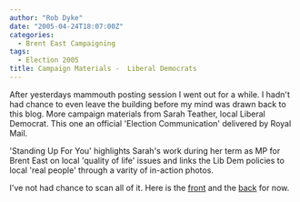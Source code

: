 ```yaml
---
author: "Rob Dyke"
date: "2005-04-24T18:07:00Z"
categories:
  - Brent East Campaigning
tags:
  - Election 2005
title: Campaign Materials -  Liberal Democrats
---
```

After yesterdays mammouth posting session I went out for a while. I hadn't had chance to even leave the building before my mind was drawn back to this blog. More campaign materials from Sarah Teather, local Liberal Democrat. This one an official 'Election Communication' delivered by Royal Mail.

'Standing Up For You' highlights Sarah's work during her term as MP for Brent East on local 'quality of life' issues and links the Lib Dem policies to local 'real people' through a varity of in-action photos.

I've not had chance to scan all of it. Here is the [front](http://www.comwifinet.com/becampaign/st-standingup4u-front.jpg) and the [back](http://www.comwifinet.com/becampaign/st-standingup4u-back.jpg) for now.
